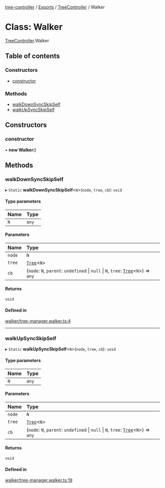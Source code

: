 [tree-controller](../README.md) / [Exports](../modules.md) / [TreeController](../modules/TreeController.md) / Walker

# Class: Walker

[TreeController](../modules/TreeController.md).Walker

## Table of contents

### Constructors

- [constructor](TreeController.Walker.md#constructor)

### Methods

- [walkDownSyncSkipSelf](TreeController.Walker.md#walkdownsyncskipself)
- [walkUpSyncSkipSelf](TreeController.Walker.md#walkupsyncskipself)

## Constructors

### constructor

• **new Walker**()

## Methods

### walkDownSyncSkipSelf

▸ `Static` **walkDownSyncSkipSelf**<`N`\>(`node`, `tree`, `cb`): `void`

#### Type parameters

| Name | Type |
| :------ | :------ |
| `N` | `any` |

#### Parameters

| Name | Type |
| :------ | :------ |
| `node` | `N` |
| `tree` | [`Tree`](TreeController.Tree-1.md)<`N`\> |
| `cb` | (`node`: `N`, `parent`: `undefined` \| ``null`` \| `N`, `tree`: [`Tree`](TreeController.Tree-1.md)<`N`\>) => `any` |

#### Returns

`void`

#### Defined in

[walker/tree-manager.walker.ts:4](https://github.com/aexklon/tree-controller/blob/cb5a1ff/src/walker/tree-manager.walker.ts#L4)

___

### walkUpSyncSkipSelf

▸ `Static` **walkUpSyncSkipSelf**<`N`\>(`node`, `tree`, `cb`): `void`

#### Type parameters

| Name | Type |
| :------ | :------ |
| `N` | `any` |

#### Parameters

| Name | Type |
| :------ | :------ |
| `node` | `N` |
| `tree` | [`Tree`](TreeController.Tree-1.md)<`N`\> |
| `cb` | (`node`: `N`, `parent`: `undefined` \| ``null`` \| `N`, `tree`: [`Tree`](TreeController.Tree-1.md)<`N`\>) => `any` |

#### Returns

`void`

#### Defined in

[walker/tree-manager.walker.ts:19](https://github.com/aexklon/tree-controller/blob/cb5a1ff/src/walker/tree-manager.walker.ts#L19)
